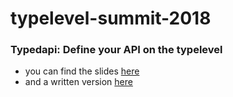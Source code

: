 # typelevel-summit-2018
### Typedapi: Define your API on the typelevel

 - you can find the slides [here](pheymann.github.io/typelevel-summit-2018)
 - and a written version [here](post.md)
